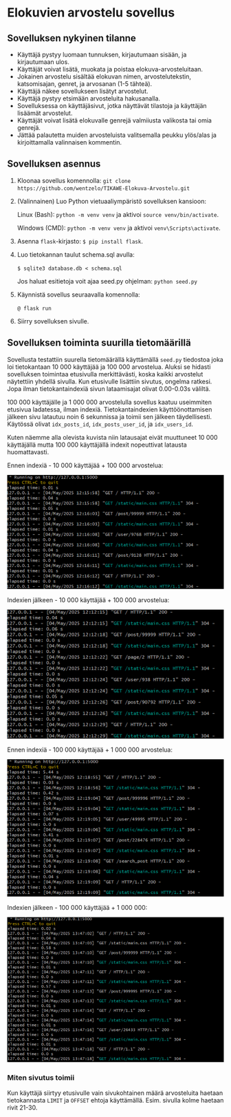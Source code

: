 # Elokuvien arvostelu sovellus

## Sovelluksen nykyinen tilanne

* Käyttäjä pystyy luomaan tunnuksen, kirjautumaan sisään, ja kirjautumaan ulos.
* Käyttäjät voivat lisätä, muokata ja poistaa elokuva-arvosteluitaan.
* Jokainen arvostelu sisältää elokuvan nimen, arvostelutekstin, katsomisajan, genret, ja arvosanan (1-5 tähteä).
* Käyttäjä näkee sovellukseen lisätyt arvostelut.
* Käyttäjä pystyy etsimään arvosteluita hakusanalla.
* Sovelluksessa on käyttäjäsivut, jotka näyttävät tilastoja ja käyttäjän lisäämät arvostelut.
* Käyttäjät voivat lisätä elokuvalle genrejä valmiiusta valikosta tai omia genrejä.
* Jättää palautetta muiden arvosteluista valitsemalla peukku ylös/alas ja kirjoittamalla valinnaisen kommentin.

## Sovelluksen asennus

1. Kloonaa sovellus komennolla: `git clone https://github.com/wentzelo/TIKAWE-Elokuva-Arvostelu.git`

2. (Valinnainen) Luo Python vietuaaliympäristö sovelluksen kansioon:

    Linux (Bash): `python -m venv venv` ja aktivoi `source venv/bin/activate`.

    Windows (CMD): `python -m venv venv` ja aktivoi `venv\Scripts\activate`.

3. Asenna `flask`-kirjasto: `$ pip install flask`.

4. Luo tietokannan taulut schema.sql avulla:

    `$ sqlite3 database.db < schema.sql`

    Jos haluat esitietoja voit ajaa seed.py ohjelman: `python seed.py`

5. Käynnistä sovellus seuraavalla komennolla:

    `@ flask run`

6. Siirry sovelluksen sivulle.

## Sovelluksen toiminta suurilla tietomäärillä

Sovellusta testattiin suurella tietomäärällä käyttämällä `seed.py` tiedostoa joka loi tietokantaan 10 000 käyttäjää ja 100 000 arvostelua. Aluksi se hidasti sovelluksen toimintaa etusivulla merkittävästi, koska kaikki arvostelut näytettiin yhdellä sivulla. Kun etusivulle lisättiin sivutus, ongelma ratkesi. Jopa ilman tietokantaindexiä sivun lataamisajat olivat 0.00-0.03s väliltä. 

100 000 käyttäjälle ja 1 000 000 arvostelulla sovellus kaatuu useimmiten etusivua ladatessa, ilman indexiä. Tietokantaindexien käyttöönottamisen jälkeen sivu latautuu noin 6 sekunnissa ja toimii sen jälkeen täydellisesti. Käytössä olivat `idx_posts_id`, `idx_posts_user_id`, ja `idx_users_id`.

Kuten näemme alla olevista kuvista niin latausajat eivät muuttuneet 10 000 käyttäjällä mutta 100 000 käyttäjällä indexit nopeuttivat latausta huomattavasti.

Ennen indexiä - 10 000 käyttäjää + 100 000 arvostelua:

![Performance without index 10 000](Images/image2.png)

Indexien jälkeen - 10 000 käyttäjää + 100 000 arvostelua:

![Performance with index](Images/image.png)

Ennen indexiä - 100 000 käyttäjää + 1 000 000 arvostelua:

![Performance witout index 100 000](Images/image3.png)

Indexien jälkeen - 100 000 käyttäjää + 1 000 000:

![Performance with index 100 000](Images/image4.png)

### Miten sivutus toimii

Kun käyttäjä siirtyy etusivulle vain sivukohtainen määrä arvosteluita haetaan tietokannasta `LIMIT` ja `OFFSET` ehtoja käyttämällä. Esim. sivulla kolme haetaan rivit 21-30.
